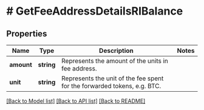 # # GetFeeAddressDetailsRIBalance

## Properties

Name | Type | Description | Notes
------------ | ------------- | ------------- | -------------
**amount** | **string** | Represents the amount of the units in fee address. |
**unit** | **string** | Represents the unit of the fee spent for the forwarded tokens, e.g. BTC. |

[[Back to Model list]](../../README.md#models) [[Back to API list]](../../README.md#endpoints) [[Back to README]](../../README.md)
